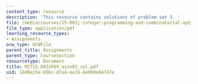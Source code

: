 ```yaml
---
content_type: resource
description: 'This resource contains solutions of problem set 3. '
file: /media/courses/15-083j-integer-programming-and-combinatorial-optimization-fall-2009/16d0e15e656cd7a4aa196e099e6e747e_MIT15_083JF09_assn03_sol.pdf
file_type: application/pdf
learning_resource_types:
- Assignments
ocw_type: OCWFile
parent_title: Assignments
parent_type: CourseSection
resourcetype: Document
title: MIT15_083JF09_assn03_sol.pdf
uid: 16d0e15e-656c-d7a4-aa19-6e099e6e747e
---
```

